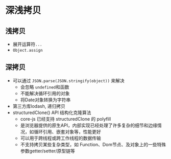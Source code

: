# 深浅拷贝

## 浅拷贝
- 展开运算符`...`
- `Object.assign`

## 深拷贝
- 可以通过 `JSON.parse(JSON.stringify(object))` 来解决
  - 会忽略 `undefined`和函数
  - 不能解决循环引用的对象
  - 将Date对象转换为字符串
- 第三方库lodash, 递归拷贝
<run-script  codePath="knowledge-lib/js/手写/深浅拷贝/deepClone.js"></run-script>
- structuredClone() API 结构化克隆算法
  - core-js 已经支持 structuredClone 的 polyfill
  - 是浏览器提供的原生API，内部实现已经处理了许多复杂的细节和边缘情况，如循环引用、嵌套对象等，性能更好
  - 可以用于跨线程或跨工作线程的数据传输
  - 不支持拷贝某些复杂类型，如 Function、Dom节点、及对象上的一些特殊参数getter/setter/原型链等









